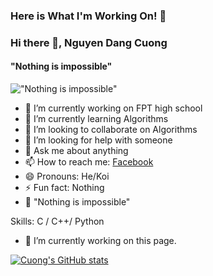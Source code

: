 ### Here is What I'm Working On! 👋


### Hi there 👋, Nguyen Dang Cuong
#### "Nothing is impossible"
!["Nothing is impossible"](https://images-wixmp-ed30a86b8c4ca887773594c2.wixmp.com/f/41180a69-dbbc-4bee-aa53-79a7dbf902d1/dcsrueg-b494b4da-d619-4dee-b5fd-766d8ffc55a1.jpg?token=eyJ0eXAiOiJKV1QiLCJhbGciOiJIUzI1NiJ9.eyJzdWIiOiJ1cm46YXBwOjdlMGQxODg5ODIyNjQzNzNhNWYwZDQxNWVhMGQyNmUwIiwiaXNzIjoidXJuOmFwcDo3ZTBkMTg4OTgyMjY0MzczYTVmMGQ0MTVlYTBkMjZlMCIsIm9iaiI6W1t7InBhdGgiOiJcL2ZcLzQxMTgwYTY5LWRiYmMtNGJlZS1hYTUzLTc5YTdkYmY5MDJkMVwvZGNzcnVlZy1iNDk0YjRkYS1kNjE5LTRkZWUtYjVmZC03NjZkOGZmYzU1YTEuanBnIn1dXSwiYXVkIjpbInVybjpzZXJ2aWNlOmZpbGUuZG93bmxvYWQiXX0.Z9Mepve9Mfg2W7MLAh7Xfyr7E2CAQQ5S6ioxdU0jlLI)

- 🔭 I’m currently working on FPT high school
- 🌱 I’m currently learning Algorithms
- 👯 I’m looking to collaborate on Algorithms
- 🤔 I’m looking for help with someone
- 💬 Ask me about anything
- 📫 How to reach me: [Facebook](https://www.facebook.com/in4.koi/) 
- 😄 Pronouns: He/Koi
- ⚡ Fun fact: Nothing
- 🦾 "Nothing is impossible"

Skills: C / C++/ Python

- 🔭 I’m currently working on this page. 


[![Cuong's GitHub stats](https://github-readme-stats.vercel.app/api?username=in4koi)](https://github.com/anuraghazra/github-readme-stats)

